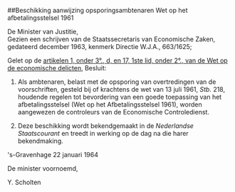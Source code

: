 <meta http-equiv='Content-Type' content='text/html; charset=utf-8' />

##Beschikking aanwijzing opsporingsambtenaren Wet op het afbetalingsstelsel 1961

De Minister van Justitie,  
Gezien een schrijven van de Staatssecretaris van Economische Zaken, gedateerd december 1963, kenmerk Directie W.J.A., 663/1625;

Gelet op de [artikelen 1, onder 3°., d, en 17, 1ste lid, onder 2°., van de Wet op de economische delicten](../../../../../../../../../../wet/wet/op/de/economische/delicten/BWBR0002063/README.md),
Besluit:     

1. Als ambtenaren, belast met de opsporing van overtredingen van de voorschriften, gesteld bij of krachtens de wet van 13 juli 1961, *Stb.* 218, houdende regelen tot bevordering van een goede toepassing van het afbetalingsstelsel (Wet op het Afbetalingsstelsel 1961), worden aangewezen de controleurs van de Economische Controledienst.  

2. Deze beschikking wordt bekendgemaakt in de *Nederlandse Staatscourant* en treedt in werking op de dag na die harer bekendmaking.       

's-Gravenhage 
22 januari 1964    

De 
minister voornoemd, 

Y. Scholten      
